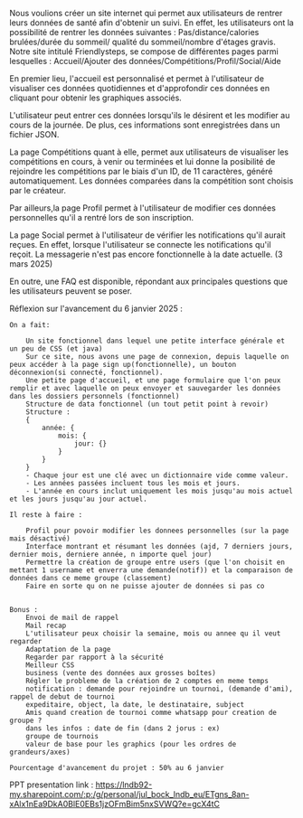 Nous voulions créer un site internet qui permet aux utilisateurs de rentrer leurs données de santé afin d'obtenir un suivi. En effet, les utilisateurs ont la possibilité de rentrer les données suivantes : Pas/distance/calories brulées/durée du sommeil/ qualité du sommeil/nombre d'étages gravis.
Notre site intitulé Friendlysteps, se compose de différentes pages parmi lesquelles : Accueil/Ajouter des données/Compétitions/Profil/Social/Aide

En premier lieu, l'accueil est personnalisé et permet à l'utilisateur de visualiser ces données quotidiennes et d'approfondir ces données en cliquant pour obtenir les graphiques associés.

L'utilisateur peut entrer ces données lorsqu'ils le désirent et les modifier au cours de la journée. De plus, ces informations sont enregistrées dans un fichier JSON.

La page Compétitions quant à elle, permet aux utilisateurs de visualiser les compétitions en cours, à venir ou terminées et lui donne la posibilité de rejoindre les compétitions par le biais d'un ID, de 11 caractères, généré automatiquement.
Les données comparées dans la compétition sont choisis par le créateur.

Par ailleurs,la page Profil permet à l'utilisateur de modifier ces données personnelles qu'il a rentré lors de son inscription. 

La page Social permet à l'utilisateur de vérifier les notifications qu'il aurait reçues. En effet, lorsque l'utilisateur se connecte les notifications qu'il reçoit. La messagerie n'est pas encore fonctionnelle à la date actuelle. (3 mars 2025)

En outre, une FAQ est disponible, répondant aux principales questions que les utilisateurs peuvent se poser. 



Réflexion sur l'avancement du 6 janvier 2025 : 

    On a fait:

        Un site fonctionnel dans lequel une petite interface générale et un peu de CSS (et java)
        Sur ce site, nous avons une page de connexion, depuis laquelle on peux accéder à la page sign up(fonctionnelle), un bouton déconnexion(si connecté, fonctionnel).
        Une petite page d'accueil, et une page formulaire que l'on peux remplir et avec laquelle on peux envoyer et sauvegarder les données dans les dossiers personnels (fonctionnel)
        Structure de data fonctionnel (un tout petit point à revoir)
        Structure :
        {
            année: {
                mois: {
                    jour: {}
                }
            }
        }
        - Chaque jour est une clé avec un dictionnaire vide comme valeur.
        - Les années passées incluent tous les mois et jours.
        - L'année en cours inclut uniquement les mois jusqu'au mois actuel et les jours jusqu'au jour actuel.
        
    Il reste à faire : 

        Profil pour povoir modifier les donnees personnelles (sur la page mais désactivé)
        Interface montrant et résumant les données (ajd, 7 derniers jours, dernier mois, derniere année, n importe quel jour)
        Permettre la création de groupe entre users (que l'on choisit en mettant 1 username et enverra une demande(notif)) et la comparaison de données dans ce meme groupe (classement)
        Faire en sorte qu on ne puisse ajouter de données si pas co
        

    Bonus : 
        Envoi de mail de rappel
        Mail recap
        L'utilisateur peux choisir la semaine, mois ou annee qu il veut regarder
        Adaptation de la page
        Regarder par rapport à la sécurité
        Meilleur CSS
        business (vente des données aux grosses boîtes)
        Régler le probleme de la création de 2 comptes en meme temps
        notification : demande pour rejoindre un tournoi, (demande d'ami), rappel de debut de tournoi
        expeditaire, object, la date, le destinataire, subject
        Amis quand creation de tournoi comme whatsapp pour creation de groupe ?
        dans les infos : date de fin (dans 2 jorus : ex)
        groupe de tournois
        valeur de base pour les graphics (pour les ordres de grandeurs/axes)

    Pourcentage d'avancement du projet : 50% au 6 janvier




PPT presentation link :
https://lndb92-my.sharepoint.com/:p:/g/personal/jul_bock_lndb_eu/ETgns_8an-xAlx1nEa9DkA0BlE0EBs1jzOFmBim5nxSVWQ?e=gcX4tC